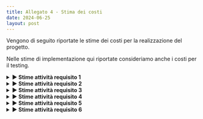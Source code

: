 ```yaml
---
title: Allegato 4 - Stima dei costi
date: 2024-06-25
layout: post
---
```


Vengono di seguito riportate le stime dei costi per la realizzazione del progetto.

Nelle stime di implementazione qui riportate consideriamo anche i costi per il testing.

<details>
<summary markdown='span'>
    <strong>▶️ Stime attività requisito 1</strong>
</summary>

**Attività 1.1** Configurazione _build tool_ e DVCS

| Stime   | Luca Rubboli | Giovanni Antonioni | Luca Tassinari | Media | Mediana | 3 point method |
|---------|--------------|--------------------|----------------|-------|---------|----------------|
| Round 1 | 4            | 6                  | 8              | 6,00  | 6       | 6,00           |
| Round 2 | 6            | 6,5                | 7              | 6,50  | 6,5     | 6,50           |

| Unità di misura    | Ore |
|--------------------|-----|
| Risorse assegnate  | 2   |
| Durata stimata     | 4   |

**Attività 1.2** Configurazione pipeline di _continuous integration_

| Stime   | Luca Rubboli | Giovanni Antonioni | Luca Tassinari | Media | Mediana | 3 point method |
|---------|--------------|--------------------|----------------|-------|---------|----------------|
| Round 1            | 3 | 8 | 3 | 4,67 | 3 | 4,94 |
| Round 2            | 4 | 6 | 6 | 5,33 | 6 | 5,22 |
| Round 3            | 5 | 6 | 6 | 5,67 | 6 | 5,61 |

| Unità di misura    | Ore |
|--------------------|-----|
| Risorse assegnate  | 2 |
| Durata stimata     | 4,5 |

**Attività 1.3.1** Configurazione pipeline di _continuous deployment_: progettazione diagrammi deployment

| Stime   | Luca Rubboli | Giovanni Antonioni | Luca Tassinari | Media | Mediana | 3 point method |
|---------|--------------|--------------------|----------------|-------|---------|----------------|
| Round 1            | 4 | 10 | 3 | 5,67 | 4 | 5,94 |
| Round 2            | 6 | 6 | 8 | 6,67 | 6 | 6,78 |
| Round 3            | 6,5 | 6,5 | 7,5 | 6,83 | 6,5 | 6,89 |

| Unità di misura    | Ore |
|--------------------|-----|
| Risorse assegnate  | 3 progettisti che collaborano in _brainstorming_ |
| Durata stimata     | 3   |

**Attività 1.3.2** Configurazione pipeline di _continuous deployment_: Creazione struttura locale minimale di orchestrazione

| Stime   | Luca Rubboli | Giovanni Antonioni | Luca Tassinari | Media | Mediana | 3 point method |
|---------|--------------|--------------------|----------------|-------|---------|----------------|
| Round 1 | 10 | 2 | 6 | 6,00 | 6 | 6,00 |
| Round 2 | 5 | 4.5 | 3 | 4,00 | 4 | 4,00 |
| Round 3 | 4.5 | 4.5 | 4 | 4,00 | 4 | 4,00 |

| Unità di misura    | Ore |
|--------------------|-----|
| Risorse assegnate  | 1 esperto di deployment |
| Durata stimata     | 4   |

**Attività 1.3.3**: Configurazione pipeline di _continuous deployment_: Configurazione ambiente di produzione

| Stime   | Luca Rubboli | Giovanni Antonioni | Luca Tassinari | Media | Mediana | 3 point method |
|---------|--------------|--------------------|----------------|-------|---------|----------------|
| Round 1 | 4 | 6 | 2 | 4,00 | 4 | 4,00 |
| Round 2 | 5 | 6 | 4,5 | 5,17 | 5 | 5,19 |
| Round 3 | 5 | 6 | 5,5 |  | 5,50 | 5,5 | 5,50 |

| Unità di misura    | Ore |
|--------------------|-----|
| Risorse assegnate  | 1   |
| Durata stimata     | 5,5 |

**Attività 1.3.4** Configurazione pipeline di _continuous deployment_: Sviluppo azioni deployment da locale a produzione

| Stime   | Luca Rubboli | Giovanni Antonioni | Luca Tassinari | Media | Mediana | 3 point method |
|---------|--------------|--------------------|----------------|-------|---------|----------------|
| Round 1 | 8 | 10 | 8 | 8,67 | 8 | 8,78 |
| Round 2 | 9 | 9 | 10 | 9,33 | 9 | 9,39 |
| Round 3 | 9 | 9,5 | 9,5 | 9,33 | 9,5 | 9,31 |

| Unità di misura    | Ore |
|--------------------|-----|
| Risorse assegnate  | 1   |
| Durata stimata     | 9,5 |

**Attività 1.4** Configurazione _bot_ per aggiornamento automatico delle dipendenze

| Stime   | Luca Rubboli | Giovanni Antonioni | Luca Tassinari | Media | Mediana | 3 point method |
|---------|--------------|--------------------|----------------|-------|---------|----------------|
| Round 1 | 3 | 0.5 | 2 | 2,50 | 2,5 | 2,50 |
| Round 2 | 1,5 | 1,5 | 1,5 | 1,50 | 1,5 | 1,50 |

| Unità di misura    | Ore |
|--------------------|-----|
| Risorse assegnate  | 1   |
| Durata stimata     | 1,5 |

**Attività 1.5** Configurazione _bot_ per il _merge_ automatizzato di Pull Request sulla repo

| Stime   | Luca Rubboli | Giovanni Antonioni | Luca Tassinari | Media | Mediana | 3 point method |
|---------|--------------|--------------------|----------------|-------|---------|----------------|
| Round 1 | 2 | 2 | 1,5 |  | 1,83 | 2 | 1,81 |
| Round 2 | 2 | 2 | 1,75 |  | 1,92 | 2 | 1,90 |

| Unità di misura    | Ore |
|--------------------|-----|
| Risorse assegnate  | 1   |
| Durata stimata     | 2   |

**Attività 1.6** Configurazione _bot_ per il rilascio automatico delle _release_

| Stime   | Luca Rubboli | Giovanni Antonioni | Luca Tassinari | Media | Mediana | 3 point method |
|---------|--------------|--------------------|----------------|-------|---------|----------------|
| Round 1 | 3 | 3 | 2,5 | 2,83 | 3 | 2,81 |
| Round 2 | 2,75 | 3 | 2,5 | 2,75 | 2,75 | 2,75 |

| Unità di misura    | Ore  |
|--------------------|------|
| Risorse assegnate  | 1    |
| Durata stimata     | 2,75 |

**Attività 1.7** Configurazione di un sistema di _ticketing_ automatizzato

| Stime   | Luca Rubboli | Giovanni Antonioni | Luca Tassinari | Media | Mediana | 3 point method |
|---------|--------------|--------------------|----------------|-------|---------|----------------|
| Round 1 | 0,5 | 0,5 | 0,5 | 0,50 | 0,5 | 0,50 |

| Unità di misura    | Ore |
|--------------------|-----|
| Risorse assegnate  | 1   |
| Durata stimata     | 0,5 |

</details>

<details>
<summary markdown='span'>
    <strong>▶️ Stime attività requisito 2</strong>
</summary>

**Attività 2.1.1** Autenticazione - Configurazione DB e implementazione repository

| Stime   | Luca Rubboli | Giovanni Antonioni | Luca Tassinari | Media | Mediana | 3 point method |
|---------|--------------|--------------------|----------------|-------|---------|----------------|
| Round 1 | 4 | 6,5 | 5 | 5,17 | 5 | 5,19 |
| Round 2 | 5,5 | 6 | 6 | 5,83 | 6 | 5,81 |

| Unità di misura    | Ore |
|--------------------|-----|
| Risorse assegnate  | 1   |
| Durata stimata     | 6   |

**Attività 2.1.2** Autenticazione - Implementazione token di autenticazione

| Stime   | Luca Rubboli | Giovanni Antonioni | Luca Tassinari | Media | Mediana | 3 point method |
|---------|--------------|--------------------|----------------|-------|---------|----------------|
| Round 1 | 3 | 5 | 20 | 9,33 | 5 | 10,06 |
| Round 2 | 12 | 12 | 14 | 12,67 | 12 | 12,78 |
| Round 3 | 12 | 12 | 13 | 12,33 | 12 | 12,39 |

| Unità di misura    | Ore |
|--------------------|-----|
| Risorse assegnate  | 1   |
| Durata stimata     | 12  |

**Attività 2.1.3** Autenticazione - Regole di controllo di accesso

| Stime   | Luca Rubboli | Giovanni Antonioni | Luca Tassinari | Media | Mediana | 3 point method |
|---------|--------------|--------------------|----------------|-------|---------|----------------|
| Round 1 | 6 | 13 | 12 | 10,33 | 12 | 10,06 |
| Round 2 | 12 | 13,5 | 13 | 12,83 | 13 | 12,81 |
| Round 3 | 12,5 | 13,5 | 13 | 13,00 | 13 | 13,00 |

| Unità di misura    | Ore |
|--------------------|-----|
| Risorse assegnate  | 1   |
| Durata stimata     | 13  |

**Attività 2.1.4** Autenticazione - Implementazione API di autenticazione

| Stime   | Luca Rubboli | Giovanni Antonioni | Luca Tassinari | Media | Mediana | 3 point method |
|---------|--------------|--------------------|----------------|-------|---------|----------------|
| Round 1 | 10 | 11 | 16 | 12,33 | 11 | 12,56 |
| Round 2 | 13 | 18 | 19 | 16,67 | 18 | 16,44 |
| Round 3 | 16 | 19 | 19 | 18,00 | 19 | 17,83 |

| Unità di misura    | Ore |
|--------------------|-----|
| Risorse assegnate  | 1   |
| Durata stimata     | 19  |

**Attività 2.2.1** Gruppi - Configurazione DB e implementazione repository

| Stime   | Luca Rubboli | Giovanni Antonioni | Luca Tassinari | Media | Mediana | 3 point method |
|---------|--------------|--------------------|----------------|-------|---------|----------------|
| Round 1 | 6            | 9                  | 7              | 7,33  | 7       | 7,39           |
| Round 2 | 9            | 9,5                | 8              | 8,83  | 9       | 8,81           |
| Round 3 | 8,5          | 9,5                | 9              | 9,00  | 9       | 9,00           |

| Unità di misura    | Ore |
|--------------------|-----|
| Risorse assegnate  | 1   |
| Durata stimata     | 9,5 |

**Attività 2.2.2** Gruppi - Implementazione API di gestione gruppi

| Stime   | Luca Rubboli | Giovanni Antonioni | Luca Tassinari | Media | Mediana | 3 point method |
|---------|--------------|--------------------|----------------|-------|---------|----------------|
| Round 1 | 20           | 23                 | 16             | 19,67 | 20      | 19,61          |
| Round 2 | 20           | 20                 | 20             | 20,00 | 20      | 20,00          |

| Unità di misura    | Ore |
|--------------------|-----|
| Risorse assegnate  | 1   |
| Durata stimata     | 20  |

**Attività 2.3.1** Struttura gerarchica utenti - Esplorazione di plugin _on the shelf_

| Stime   | Luca Rubboli | Giovanni Antonioni | Luca Tassinari | Media | Mediana | 3 point method |
|---------|--------------|--------------------|----------------|-------|---------|----------------|
| Round 1 | 1,5 | 1 | 4 | 2,17 | 1,5 | 2,28 |
| Round 2 | 3 | 2,5 | 4 | 3,17 | 3 | 3,19 |
| Round 3 | 3 | 3 | 3,5 | 3,17 | 3 | 3,19 |

| Unità di misura    | Ore |
|--------------------|-----|
| Risorse assegnate  | 1   |
| Durata stimata     | 3   |

**Attività 2.3.2** Struttura gerarchica utenti - Implementazione API di gestione dei ruoli

| Stime   | Luca Rubboli | Giovanni Antonioni | Luca Tassinari | Media | Mediana | 3 point method |
|---------|--------------|--------------------|----------------|-------|---------|----------------|
| Round 1 | 8            | 8                  | 16             | 10,67 | 8       | 11,11          |
| Round 2 | 14           | 20                 | 20             | 18,00 | 20      | 17,67          |
| Round 3 | 18           | 18                 | 19             | 18,33 | 18      | 18,39          |

| Unità di misura    | Ore |
|--------------------|-----|
| Risorse assegnate  | 1   |
| Durata stimata     | 18  |

**Attività 2.3.3** Struttura gerarchica utenti - Predisposizione dello _storage_ per la gestione dei ruoli

| Stime | Luca Rubboli | Giovanni Antonioni | Luca Tassinari | Media | Mediana | 3 point method |
|---|---|---|---|---|---|---|
| Round 1 | 6 | 7 | 6 | 6,33 | 6 | 6,39 |
| Round 2 | 6 | 6,5 | 6,5 | 6,33 | 6,5 | 6,31 |

| Unità di misura    | Ore |
|--------------------|-----|
| Risorse assegnate  | 1   |
| Durata stimata     | 6,5 |

**Attività 2.4.1** Il sistema deve poter gestire le informazioni relative agli utenti e l'impostazione degli indirizzi preferiti - Configurazione DB e implementazione repository

| Stime   | Luca Rubboli | Giovanni Antonioni | Luca Tassinari | Media | Mediana | 3 point method |
|---------|--------------|--------------------|----------------|-------|---------|----------------|
| Round 1 | 3            | 13                 | 3              | 6,33  | 3       | 6,89           |
| Round 2 | 6            | 8                  | 5              | 6,33  | 6       | 6,39           |
| Round 3 | 6            | 6,5                | 6,5            | 6,33  | 6,5     | 6,31           |

| Unità di misura    | Ore |
|--------------------|-----|
| Risorse assegnate  | 1   |
| Durata stimata     | 6,5 |

**Attività 2.4.2** Il sistema deve poter gestire le informazioni relative agli utenti e l'impostazione degli indirizzi preferiti - Implementazione API per la gestione delle informazioni

| Stime   | Luca Rubboli | Giovanni Antonioni | Luca Tassinari | Media | Mediana | 3 point method |
|---------|--------------|--------------------|----------------|-------|---------|----------------|
| Round 1 | 5            | 5                  | 6              | 5,33  | 5       | 5,39           |
| Round 2 | 5,5          | 5,5                | 6              | 5,67  | 5,5     | 5,69           |

| Unità di misura    | Ore |
|--------------------|-----|
| Risorse assegnate  | 1   |
| Durata stimata     | 6   |

**Attività 2.5** Definizione configurazione di _deployment_

| Stime   | Luca Rubboli | Giovanni Antonioni | Luca Tassinari | Media | Mediana | 3 point method |
|---------|--------------|--------------------|----------------|-------|---------|----------------|
| Round 1 | 4            | 18                 | 8              | 10,00 | 8       | 10,33          |
| Round 2 | 12           | 14                 | 12             | 12,67 | 12      | 12,78          |
| Round 3 | 13           | 13,5               | 12,5           | 13,00 | 13      | 13,00          |

| Unità di misura    | Ore |
|--------------------|-----|
| Risorse assegnate  | 1   |
| Durata stimata     | 13  |

</details>

<details>
<summary markdown='span'>
    <strong>▶️ Stime attività requisito 3</strong>
</summary>

**Attività 3.1.1** Il sistema deve effettuare il _geocoding_ di indirizzi e luoghi in coordinate - Ricerca di un servizio web di mappe per il _geocoding_

| Stime   | Luca Rubboli | Giovanni Antonioni | Luca Tassinari | Media | Mediana | 3 point method |
|---------|--------------|--------------------|----------------|-------|---------|----------------|
| Round 1 | 3            | 4                  | 3              | 3,33  | 3       | 3,39           |
| Round 2 | 3            | 3,5                | 3,5            | 3,33  | 3,5     | 3,31           |

| Unità di misura    | Ore |
|--------------------|-----|
| Risorse assegnate  | 1   |
| Durata stimata     | 3,5 |

**Attività 3.1.2** Il sistema deve effettuare il _geocoding_ di indirizzi e luoghi in coordinate - Implementazione ReST API

| Stime   | Luca Rubboli | Giovanni Antonioni | Luca Tassinari | Media | Mediana | 3 point method |
|---------|--------------|--------------------|----------------|-------|---------|----------------|
| Round 1 | 6            | 8                  | 7              | 7,00  | 7       | 7,00           |
| Round 2 | 8            | 9                  | 7,5            | 8,17  | 8       | 8,19           |
| Round 3 | 8            | 8                  | 8              | 8,00  | 8       | 8,00           |

| Unità di misura    | Ore |
|--------------------|-----|
| Risorse assegnate  | 1   |
| Durata stimata     | 8   |

**Attività 3.2.1** Il sistema deve tracciare in tempo reale la posizione degli utenti e supportarne la condivisione con i membri del proprio gruppo - Confronto di tecnologie _MOM_ consone allo sviluppo del servizio

| Stime   | Luca Rubboli | Giovanni Antonioni | Luca Tassinari | Media | Mediana | 3 point method |
|---------|--------------|--------------------|----------------|-------|---------|----------------|
| Round 1 | 6            | 6                  | 7              | 6,33  | 6       | 6,39           |
| Round 2 | 6,5          | 6,5                | 6,5            | 6,50  | 6,5     | 6,50           |

| Unità di misura    | Ore |
|--------------------|-----|
| Risorse assegnate  | 1   |
| Durata stimata     | 3   |

**Attività 3.2.2** Il sistema deve tracciare in tempo reale la posizione degli utenti e supportarne la condivisione con i membri del proprio gruppo - Identificazione della tecnologia che consenta un tracciamento _real-time_ reattivo e potenzialmente replicabile

| Stime   | Luca Rubboli | Giovanni Antonioni | Luca Tassinari | Media | Mediana | 3 point method |
|---------|--------------|--------------------|----------------|-------|---------|----------------|
| Round 1 | 6            | 5                  | 6              | 5,67  | 6       | 5,61           |
| Round 2 | 5,5          | 5,5                | 6              | 5,67  | 5,5     | 5,69           |

| Unità di misura    | Ore |
|--------------------|-----|
| Risorse assegnate  | 1   |
| Durata stimata     | 5,5 |

**Attività 3.2.3** Il sistema deve tracciare in tempo reale la posizione degli utenti e supportarne la condivisione con i membri del proprio gruppo - Progettazione e design

| Stime   | Luca Rubboli | Giovanni Antonioni | Luca Tassinari | Media | Mediana | 3 point method |
|---------|--------------|--------------------|----------------|-------|---------|----------------|
| Round 1 | 4            | 12                 | 5              | 7,00  | 5       | 7,33           |
| Round 2 | 8            | 10                 | 7              | 8,33  | 8       | 8,39           |
| Round 3 | 9            | 9                  | 8              | 8,67  | 9       | 8,61           |

| Unità di misura    | Ore |
|--------------------|-----|
| Risorse assegnate  | 1   |
| Durata stimata     | 9   |

**Attività 3.2.4** Il sistema deve tracciare in tempo reale la posizione degli utenti e supportarne la condivisione con i membri del proprio gruppo - Implementazione repository posizioni utenti

| Stime   | Luca Rubboli | Giovanni Antonioni | Luca Tassinari | Media | Mediana | 3 point method |
|---------|--------------|--------------------|----------------|-------|---------|----------------|
| Round 1 | 8            | 6                  | 5              | 6,33  | 6       | 6,39           |
| Round 2 | 7            | 6                  | 5,5            | 6,17  | 6       | 6,19           |
| Round 3 | 7            | 6,5                | 6              | 6,50  | 6,5     | 6,50           |

| Unità di misura    | Ore |
|--------------------|-----|
| Risorse assegnate  | 1   |
| Durata stimata     | 6,5 |

**Attività 3.2.5** Il sistema deve tracciare in tempo reale la posizione degli utenti e supportarne la condivisione con i membri del proprio gruppo - Implementazione comunicazione real-time tramite websocket

| Stime   | Luca Rubboli | Giovanni Antonioni | Luca Tassinari | Media | Mediana | 3 point method |
|---------|--------------|--------------------|----------------|-------|---------|----------------|
| Round 1 | 20           | 24                 | 29             | 24,33 | 24      | 24,39          |
| Round 2 | 25           | 25                 | 28             | 26,00 | 25      | 26,17          |
| Round 3 | 26           | 26                 | 27             | 26,33 | 26      | 26,39          |

| Unità di misura    | Ore |
|--------------------|-----|
| Risorse assegnate  | 2   |
| Durata stimata     | 18  |

**Attività 3.2.5** Il sistema deve tracciare in tempo reale la posizione degli utenti e supportarne la condivisione con i membri del proprio gruppo - Implementazione interazione con la tecnologia _MOM_ per la ricezione di eventi

| Stime   | Luca Rubboli | Giovanni Antonioni | Luca Tassinari | Media | Mediana | 3 point method |
|---------|--------------|--------------------|----------------|-------|---------|----------------|
| Round 1 | 5            | 4                  | 8              | 5,67  | 5       | 5,78           |
| Round 2 | 7            | 6                  | 7              | 6,67  | 7       | 6,61           |
| Round 3 | 7            | 6,5                | 7              | 6,83  | 7       | 6,81           |

| Unità di misura    | Ore |
|--------------------|-----|
| Risorse assegnate  | 1   |
| Durata stimata     | 7   |

**Attività 3.3.1** Il sistema deve gestire lo stato degli utenti in tempo reale - Implementazione logica di gestione dello stato utente

| Stime   | Luca Rubboli | Giovanni Antonioni | Luca Tassinari | Media | Mediana | 3 point method |
|---------|--------------|--------------------|----------------|-------|---------|----------------|
| Round 1 | 6            | 2,5                | 6              | 4,83  | 6       | 4,64           |
| Round 2 | 5            | 5                  | 5              | 5,00  | 5       | 5,00           |

| Unità di misura    | Ore |
|--------------------|-----|
| Risorse assegnate  | 1   |
| Durata stimata     | 5   |

**Attività 3.4.1** Il sistema deve permettere all'utente d'iniziare un percorso e condividerlo con i membri del proprio gruppo, notificando l'arrivo in prossimità della posizione di arrivo o in caso si verifichino situazioni anomale - Implementazione logica di reazione a eventi

| Stime   | Luca Rubboli | Giovanni Antonioni | Luca Tassinari | Media | Mediana | 3 point method |
|---------|--------------|--------------------|----------------|-------|---------|----------------|
| Round 1 | 10           | 8                  | 8              | 8,67  | 8       | 8,78           |
| Round 2 | 8,5          | 8,5                | 8,5            | 8,50  | 8,5     | 8,50           |

| Unità di misura    | Ore |
|--------------------|-----|
| Risorse assegnate  | 1   |
| Durata stimata     | 8,5 |

**Attività 3.4.2** Il sistema deve permettere all'utente d'iniziare un percorso e condividerlo con i membri del proprio gruppo, notificando l'arrivo in prossimità della posizione di arrivo o in caso si verifichino situazioni anomale - Implementazione comunicazione con il servizio di notifiche

| Stime   | Luca Rubboli | Giovanni Antonioni | Luca Tassinari | Media | Mediana | 3 point method |
|---------|--------------|--------------------|----------------|-------|---------|----------------|
| Round 1 | 3            | 3                  | 4              | 3,33  | 3       | 3,39           |
| Round 2 | 3,5          | 3                  | 3              | 3,17  | 3       | 3,19           |

| Unità di misura    | Ore |
|--------------------|-----|
| Risorse assegnate  | 1   |
| Durata stimata     | 3   |

**Attività 3.5.1** Il sistema, al sollevarsi di una situazione di pericolo, deve tracciare il percorso compiuto fino alla sua cessazione - Implementazione logica salvataggio dei percorsi

| Stime   | Luca Rubboli | Giovanni Antonioni | Luca Tassinari | Media | Mediana | 3 point method |
|---------|--------------|--------------------|----------------|-------|---------|----------------|
| Round 1 | 8            | 9                  | 13             | 10,00 | 9       | 10,17          |
| Round 2 | 11           | 14                 | 13             | 12,67 | 13      | 12,61          |
| Round 3 | 14           | 14,5               | 14             | 14,17 | 14      | 14,19          |

| Unità di misura    | Ore |
|--------------------|-----|
| Risorse assegnate  | 1   |
| Durata stimata     | 14  |

**Attività 3.6** Definizione configurazione di deployment

| Stime   | Luca Rubboli | Giovanni Antonioni | Luca Tassinari | Media | Mediana | 3 point method |
|---------|--------------|--------------------|----------------|-------|---------|----------------|
| Round 1 | 10           | 18                 | 12             | 13,33 | 12      | 13,56          |
| Round 2 | 12           | 15                 | 14             | 13,67 | 14      | 13,61          |
| Round 3 | 14,5         | 14                 | 14             | 14,17 | 14      | 14,19          |

| Unità di misura    | Ore |
|--------------------|-----|
| Risorse assegnate  | 1   |
| Durata stimata     | 14  |

</details>

<details>
<summary markdown='span'>
    <strong>▶️ Stime attività requisito 4</strong>
</summary>

**Attività 4.1.1**

| Stime   | Luca Rubboli | Giovanni Antonioni | Luca Tassinari | Media | Mediana | 3 point method |
|---------|--------------|--------------------|----------------|-------|---------|----------------|
| Round 1 | 6            | 6                  | 7              | 6,33  | 6       | 6,39           |
| Round 2 | 6            | 6,5                | 7              | 6,50  | 6,5     | 6,50           |

| Unità di misura    | Ore |
|--------------------|-----|
| Risorse assegnate  | 1   |
| Durata stimata     | 6,5 |

Attività 4.1.2 

| Stime   | Luca Rubboli | Giovanni Antonioni | Luca Tassinari | Media | Mediana | 3 point method |
|---------|--------------|--------------------|----------------|-------|---------|----------------|
| Round 1 | 7            | 12                 | 8              | 9,00  | 8       | 9,17           |
| Round 2 | 8            | 10                 | 9              | 9,00  | 9       | 9,00           |
| Round 3 | 8            | 9                  | 9              | 8,67  | 9       | 8,61           |

| Unità di misura    | Ore |
|--------------------|-----|
| Risorse assegnate  | 1   |
| Durata stimata     | 9   |

Attività 4.2.1

| Stime   | Luca Rubboli | Giovanni Antonioni | Luca Tassinari | Media | Mediana | 3 point method |
|---------|--------------|--------------------|----------------|-------|---------|----------------|
| Round 1 | 6            | 6                  | 5              | 5,67  | 6       | 5,61           |
| Round 2 | 5,5          | 6                  | 5,5            | 5,67  | 5,5     | 5,69           |

| Unità di misura    | Ore |
|--------------------|-----|
| Risorse assegnate  | 1   |
| Durata stimata     | 5,5 |

Attività 4.2.2

| Stime   | Luca Rubboli | Giovanni Antonioni | Luca Tassinari | Media | Mediana | 3 point method |
|---------|--------------|--------------------|----------------|-------|---------|----------------|
| Round 1 | 6            | 8                  | 16             | 10,00 | 8       | 10,33          |
| Round 2 | 10           | 12                 | 12             | 11,33 | 12      | 11,22          |
| Round 3 | 11           | 11,5               | 12             | 11,50 | 11,5    | 11,50          |

| Unità di misura    | Ore |
|--------------------|-----|
| Risorse assegnate  | 1   |
| Durata stimata     | 11,5 |

Attività 4.2.3

| Stime   | Luca Rubboli | Giovanni Antonioni | Luca Tassinari | Media | Mediana | 3 point method |
|---------|--------------|--------------------|----------------|-------|---------|----------------|
| Round 1 | 8            | 13                 | 15             | 12,00 | 13      | 11,83          |
| Round 2 | 11           | 13                 | 14             | 12,67 | 13      | 12,61          |
| Round 3 | 13           | 14                 | 14             | 13,67 | 14      | 13,61          |

| Unità di misura    | Ore |
|--------------------|-----|
| Risorse assegnate  | 1   |
| Durata stimata     | 14  |

Attività 4.3.1

| Stime   | Luca Rubboli | Giovanni Antonioni | Luca Tassinari | Media | Mediana | 3 point method |
|---------|--------------|--------------------|----------------|-------|---------|----------------|
| Round 1 | 9            | 10                 | 8              | 9,00  | 9       | 9,00           |
| Round 2 | 11           | 10                 | 12             | 11,00 | 11      | 11,00          |
| Round 3 | 11           | 11                 | 12             | 11,33 | 11      | 11,39          |
 
| Unità di misura    | Ore |
|--------------------|-----|
| Risorse assegnate  | 1   |
| Durata stimata     | 11  |

Attività 4.3.2

| Stime   | Luca Rubboli | Giovanni Antonioni | Luca Tassinari | Media | Mediana | 3 point method |
|---------|--------------|--------------------|----------------|-------|---------|----------------|
| Round 1 | 3            | 3                  | 4              | 3,33  | 3       | 3,39           |
| Round 2 | 3,5          | 3,5                | 5              | 4,00  | 3,5     | 4,08           |

| Unità di misura    | Ore |
|--------------------|-----|
| Risorse assegnate  | 1   |
| Durata stimata     | 4   |

Attività 4.4

| Stime   | Luca Rubboli | Giovanni Antonioni | Luca Tassinari | Media | Mediana | 3 point method |
|---------|--------------|--------------------|----------------|-------|---------|----------------|
| Round 1 | 15           | 13                 | 13             | 13,67 | 13             | 13,78   |
| Round 2 | 14           | 14                 | 14             | 14,00 | 14             | 14,00   |

| Unità di misura    | Ore |
|--------------------|-----|
| Risorse assegnate  | 1   |
| Durata stimata     | 14  |

</details>

<details>
<summary markdown='span'>
    <strong>▶️ Stime attività requisito 5</strong>
</summary>

Attività 5.1.1

| Stime   | Luca Rubboli | Giovanni Antonioni | Luca Tassinari | Media | Mediana | 3 point method |
|---------|--------------|--------------------|----------------|-------|---------|----------------|
| Round 1 | 6            | 7                  | 5              | 6,00  | 6       | 6,00           |
| Round 2 | 6            | 6                  | 5              | 5,67  | 6       | 5,61           |

| Unità di misura    | Ore |
|--------------------|-----|
| Risorse assegnate  | 1   |
| Durata stimata     | 6   |

Attività 5.1.2

| Stime   | Luca Rubboli | Giovanni Antonioni | Luca Tassinari | Media | Mediana | 3 point method |
|---------|--------------|--------------------|----------------|-------|---------|----------------|
| Round 1 | 6            | 5                  | 7              | 6,00  | 6       | 6,00           |
| Round 2 | 6            | 6,5                | 6,5            | 6,33  | 6,5     | 6,31           |

| Unità di misura    | Ore |
|--------------------|-----|
| Risorse assegnate  | 1   |
| Durata stimata     | 6,5 |

Attività 5.1.3

| Stime   | Luca Rubboli | Giovanni Antonioni | Luca Tassinari | Media | Mediana | 3 point method |
|---------|--------------|--------------------|----------------|-------|---------|----------------|
| Round 1 | 10           | 10                 | 11             | 10,33 | 10      | 10,39          |
| Round 2 | 10,5         | 10                 | 10,5           | 10,25 | 10,25   | 10,25          |

| Unità di misura    | Ore |
|--------------------|-----|
| Risorse assegnate  | 1   |
| Durata stimata     | 10  |

Attività 5.2.1

| Stime   | Luca Rubboli | Giovanni Antonioni | Luca Tassinari | Media | Mediana | 3 point method |
|---------|--------------|--------------------|----------------|-------|---------|----------------|
| Round 1 | 4            | 3                  | 3              | 3,33  | 3       | 3,39           |
| Round 2 | 3,5          | 3,5                | 3              | 3,33  | 3,5     | 3,31           |

| Unità di misura    | Ore |
|--------------------|-----|
| Risorse assegnate  | 1   |
| Durata stimata     | 3,5 |

Attività 5.2.2

| Stime   | Luca Rubboli | Giovanni Antonioni | Luca Tassinari | Media | Mediana | 3 point method |
|---------|--------------|--------------------|----------------|-------|---------|----------------|
| Round 1 | 5            | 5                  | 6              | 5,33  | 5       | 5,39           |
| Round 2 | 5,5          | 5                  | 6              | 5,50  | 5,5     | 5,50           |
| Round 3 | 5,5          | 5,5                | 6              | 5,67  | 5,5     | 5,69           |

| Unità di misura    | Ore |
|--------------------|-----|
| Risorse assegnate  | 1   |
| Durata stimata     | 5,5 |

</details>

<details>
<summary markdown='span'>
    <strong>▶️ Stime attività requisito 6</strong>
</summary>

**Attività 6.1**

| Stime   | Luca Rubboli | Giovanni Antonioni | Luca Tassinari | Media | Mediana | 3 point method |
|---------|--------------|--------------------|----------------|-------|---------|----------------|
| Round 1 | 4            | 12                 | 8              | 8,00  | 8       | 8,00           |
| Round 2 | 9            | 10                 | 10             | 9,67  | 10      | 9,61           |

| Unità di misura    | Ore |
|--------------------|-----|
| Risorse assegnate  | 3   |
| Durata stimata     | 4   |

**Attività 6.2.1**

| Stime   | Luca Rubboli | Giovanni Antonioni | Luca Tassinari | Media | Mediana | 3 point method |
|---------|--------------|--------------------|----------------|-------|---------|----------------|
| Round 1 | 3            | 2                  | 2              | 2,33  | 2       | 2,39           |
| Round 2 | 3,5          | 2,5                | 3              | 3,00  | 3       | 3,00           |

| Unità di misura    | Ore |
|--------------------|-----|
| Risorse assegnate  | 1   |
| Durata stimata     | 3   |

**Attività 6.2.2**

| Stime   | Luca Rubboli | Giovanni Antonioni | Luca Tassinari | Media | Mediana | 3 point method |
|---------|--------------|--------------------|----------------|-------|---------|----------------|
| Round 1 | 4            | 4                  | 3              | 3,67  | 4       | 3,61           |
| Round 2 | 3,5          | 3,5                | 3              | 3,33  | 3,5     | 3,31           |

| Unità di misura    | Ore |
|--------------------|-----|
| Risorse assegnate  | 1   |
| Durata stimata     | 3,5 |

**Attività 6.3.1**

| Stime   | Luca Rubboli | Giovanni Antonioni | Luca Tassinari | Media | Mediana | 3 point method |
|---------|--------------|--------------------|----------------|-------|---------|----------------|
| Round 1 | 6            | 3                  | 4              | 4,33  | 4       | 4,39           |
| Round 2 | 4,5          | 5                  | 4              | 4,75  | 4,75    | 4,75           |
| Round 3 | 5            | 5                  | 4,5            | 4,83  | 5       | 4,81           |

| Unità di misura    | Ore |
|--------------------|-----|
| Risorse assegnate  | 1   |
| Durata stimata     | 5   |

**Attività 6.3.2**

| Stime   | Luca Rubboli | Giovanni Antonioni | Luca Tassinari | Media | Mediana | 3 point method |
|---------|--------------|--------------------|----------------|-------|---------|----------------|
| Round 1 | 6            | 9                  | 10             | 8,33  | 9       | 8,22           |
| Round 2 | 8            | 10                 | 9              | 9,00  | 9       | 9,00           |
| Round 3 | 9,5          | 10                 | 10             | 9,83  | 10      | 9,81           |

| Unità di misura    | Ore |
|--------------------|-----|
| Risorse assegnate  | 1   |
| Durata stimata     | 10  |

**Attività 6.4.1**

| Stime   | Luca Rubboli | Giovanni Antonioni | Luca Tassinari | Media | Mediana | 3 point method |
|---------|--------------|--------------------|----------------|-------|---------|----------------|
| Round 1 | 3            | 2                  | 2              | 2,33  | 2       | 2,39           |
| Round 2 | 2,5          | 2                  | 2,5            | 2,25  | 2,25    | 2,25           |

| Unità di misura    | Ore |
|--------------------|-----|
| Risorse assegnate  | 1   |
| Durata stimata     | 2,5 |

**Attività 6.4.2**

| Stime   | Luca Rubboli | Giovanni Antonioni | Luca Tassinari | Media | Mediana | 3 point method |
|---------|--------------|--------------------|----------------|-------|---------|----------------|
| Round 1 | 1            | 3                  | 3              | 2,33  | 3       | 2,22           |
| Round 2 | 2            | 3                  | 3              | 2,50  | 2,5     | 2,50           |
| Round 3 | 2,5          | 2,5                | 3              | 2,67  | 2,5     | 2,69           |

| Unità di misura    | Ore |
|--------------------|-----|
| Risorse assegnate  | 1   |
| Durata stimata     | 2,5 |

**Attività 6.5.1**

| Stime   | Luca Rubboli | Giovanni Antonioni | Luca Tassinari | Media | Mediana | 3 point method |
|---------|--------------|--------------------|----------------|-------|---------|----------------|
| Round 1 | 2,5          | 2                  | 3              | 2,50  | 2,5     | 2,50           |
| Round 2 | 3            | 3                  | 3              | 3,00  | 3       | 3,00           |

| Unità di misura    | Ore |
|--------------------|-----|
| Risorse assegnate  | 1   |
| Durata stimata     | 3   |

**Attività 6.5.2**

| Stime   | Luca Rubboli | Giovanni Antonioni | Luca Tassinari | Media | Mediana | 3 point method |
|---------|--------------|--------------------|----------------|-------|---------|----------------|
| Round 1 | 4            | 5                  | 5              | 4,67  | 5       | 4,61           |
| Round 2 | 4,5          | 4,5                | 5              | 4,50  | 4,5     | 4,50           |

| Unità di misura    | Ore |
|--------------------|-----|
| Risorse assegnate  | 1   |
| Durata stimata     | 5   |

**Attività 6.6.1**

| Stime   | Luca Rubboli | Giovanni Antonioni | Luca Tassinari | Media | Mediana | 3 point method |
|---------|--------------|--------------------|----------------|-------|---------|----------------|
| Round 1 | 4            | 2                  | 5              | 3,67  | 4       | 3,61           |
| Round 2 | 4            | 3,5                | 4,5            | 3,75  | 3,75    | 3,75           |
| Round 3 | 4            | 4                  | 4              | 4,00  | 4       | 4,00           |

| Unità di misura    | Ore |
|--------------------|-----|
| Risorse assegnate  | 1   |
| Durata stimata     | 4   |

**Attività 6.6.2**

| Stime   | Luca Rubboli | Giovanni Antonioni | Luca Tassinari | Media | Mediana | 3 point method |
|---------|--------------|--------------------|----------------|-------|---------|----------------|
| Round 1 | 9            | 7                  | 10             | 8,67  | 9       | 8,61           |
| Round 2 | 9            | 8,5                | 9              | 8,75  | 8,75    | 8,75           |

| Unità di misura    | Ore |
|--------------------|-----|
| Risorse assegnate  | 1   |
| Durata stimata     | 9   |

</details>

